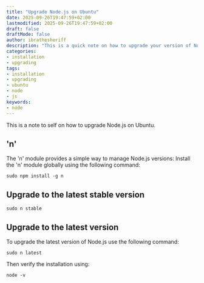 ```yaml
---
title: "Upgrade Node.js on Ubuntu"
date: 2025-09-26T19:47:59+02:00
lastmodified: 2025-09-26T19:47:59+02:00
draft: false
draftMode: false
author: ibrathesheriff
description: "This is a quick note on how to upgrade your version of Node.js on Ubuntu."
categories:
- installation
- upgrading
tags:
- installation
- upgrading
- ubuntu
- node
- js
keywords:
- node
---
```

This is a note to self on how to upgrade Node.js on Ubuntu.

## 'n'
The 'n' module provides a simple way to manage Node.js versions: Install the 'n' module globally using the following command:
```shell
sudo npm install -g n
```

## Upgrade to the latest stable version
```shell
sudo n stable
```

## Upgrade to the latest version
To upgrade the latest version of Node.js use the following command:
```shell
sudo n latest
```

Then verify the installation using:
```shell
node -v
```